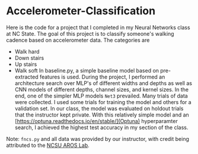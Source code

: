 # Accelerometer-Classification
Here is the code for a project that I completed in my Neural Networks class at NC State. The goal of this project is to classify someone's walking cadence based on accelerometer data. The categories are
- Walk hard
- Down stairs
- Up stairs
- Walk soft
In baseline.py, a simple baseline model based on pre-extracted features is used. During the project, I performed an architecture search over MLP's of different widths and depths as well as CNN models of different depths, channel sizes, and kernel sizes. In the end, one of the simpler MLP models `Net3` prevailed. Many trials of data were collected. I used some trials for training the model and others for a validation set. In our class, the model was evaluated on holdout trials that the instructor kept private. With this relatively simple model and an [https://optuna.readthedocs.io/en/stable/](Optuna) hyperparamter search, I achieved the highest test accuracy in my section of the class.

Note: `fncs.py` and all data was provided by our instructor, with credit being attributed to the [NCSU AROS Lab](https://research.ece.ncsu.edu/aros/).
